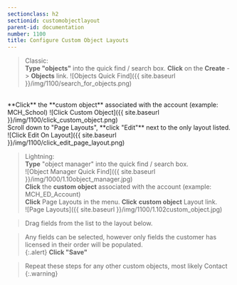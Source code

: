 ```yaml
---
sectionclass: h2
sectionid: customobjectlayout
parent-id: documentation
number: 1100
title: Configure Custom Object Layouts
---
```


>Classic:  
**Type "objects"** into the quick find / search box. **Click** on the **Create** -> **Objects** link.
![Objects Quick Find]({{ site.baseurl }}/img/1100/search_for_objects.png)  
<br>
**Click** the **custom object** associated with the account (example: MCH_School)
![Click Custom Object]({{ site.baseurl }}/img/1100/click_custom_object.png)  
<br>
Scroll down to "Page Layouts", **click "Edit"** next to the only layout listed.
![Click Edit On Layout]({{ site.baseurl }}/img/1100/click_edit_page_layout.png)  

>Lightning:  
**Type** "object manager" into the quick find / search box.  
![Object Manager Quick Find]({{ site.baseurl }}/img/1000/1.10object_manager.jpg)  
**Click** the **custom object** associated with the account (example: MCH_ED_Account)  
**Click** Page Layouts in the menu.  **Click** **custom object** Layout link.   
![Page Layouts]({{ site.baseurl }}/img/1100/1.102custom_object.jpg)  

>Drag fields from the list to the layout below.  


>Any fields can be selected, however only fields the customer has licensed in their order will be populated.  
{:.alert}
>**Click "Save"**  

>Repeat these steps for any other custom objects, most likely Contact
{:.warning}
